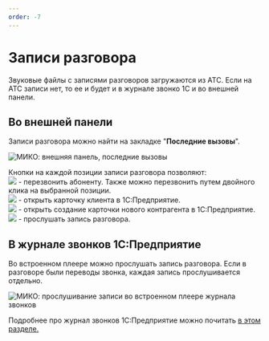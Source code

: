 ```yaml
---
order: -7
---
```


# Записи разговора
Звуковые файлы с записями разговоров загружаются из АТС. Если на АТС записи нет, то ее и будет и в журнале звонко 1С и во внешней панели. 

## Во внешней панели
Записи разговора можно найти на закладке "**Последние вызовы**".

<img class="miko-shadow img-zoomable"  
    src="/assets/panel/call-records/cti_zapisi_0.png"
    data-original="/assets/panel/call-records/cti_zapisi_0.png"
    srcset="/assets/panel/call-records/cti_zapisi_0_prev.png 1x, /assets/panel/call-records/cti_zapisi_0.png 2x" 
    alt="МИКО: внешняя панель, последние вызовы"
/> 

Кнопки на каждой позиции записи разговора позволяют:  
![](~/assets/panel/call-records/cti_znachok_trubki.png) - перезвонить абоненту. Также можно перезвонить путем двойного клика на выбранной позиции.  
![](~/assets/panel/call-records/cti_znachok_chelovechka.png) - открыть карточку клиента в 1С:Предприятие.  
![](~/assets/panel/call-records/cti_znachok_chelovechka_plus.png) - открыть создание карточки нового контрагента в 1С:Предприятие.  
![](~/assets/panel/call-records/cti_znachok_treugol.png) - прослушать запись разговора.

## В журнале звонков 1С:Предприятие
Во встроенном плеере можно прослушать запись разговора.
Если в разговоре были переводы звонка, каждая запись прослушивается отдельно.

<img class="miko-shadow img-zoomable"  
    src="/assets/panel/call-records/cti_zapisi_2_1.png"
    data-original="/assets/panel/call-records/cti_zapisi_2_1.png"
    srcset="/assets/panel/call-records/cti_zapisi_2_1_prev.png 1x, /assets/panel/call-records/cti_zapisi_2_1.png 2x" 
    alt="МИКО: прослушивание записи во встроенном плеере журнала звонков"
/> 

Подробнее про журнал звонков 1С:Предприятие можно почитать [в этом разделе.](~/user-guides/journal/calls-and-records/)


